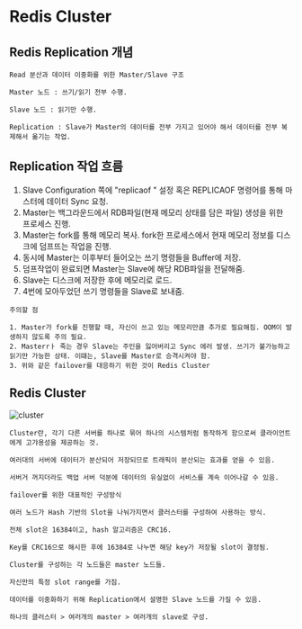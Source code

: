 # Redis Cluster

## Redis Replication 개념

    Read 분산과 데이터 이중화를 위한 Master/Slave 구조

    Master 노드 : 쓰기/읽기 전부 수행.

    Slave 노드 : 읽기만 수행. 

    Replication : Slave가 Master의 데이터를 전부 가지고 있어야 해서 데이터를 전부 복제해서 옮기는 작업.

## Replication 작업 흐름

   1. Slave Configuration 쪽에 "replicaof <master IP> <master PORT>" 설정 혹은 REPLICAOF 명령어를 통해 마스터에 데이터 Sync 요청. 
   2. Master는 백그라운드에서 RDB파일(현재 메모리 상태를 담은 파일) 생성을 위한 프로세스 진행.
   3. Master는 fork를 통해 메모리 복사. fork한 프로세스에서 현재 메모리 정보를 디스크에 덤프뜨는 작업을 진행.
   4. 동시에 Master는 이후부터 들어오는  쓰기 명령들을 Buffer에 저장.
   5. 덤프작업이 완료되면 Master는 Slave에 해당 RDB파일을 전달해줌.
   6. Slave는 디스크에 저장한 후에 메모리로 로드.
   7. 4번에 모아두었던 쓰기 명령들을 Slave로 보내줌.


    주의할 점 

    1. Master가 fork를 진행할 때, 자신이 쓰고 있는 메모리만큼 추가로 필요해짐. OOM이 발생하지 않도록 주의 필요. 
    2. Masterrㅏ 죽는 경우 Slave는 주인을 잃어버리고 Sync 에러 발생. 쓰기가 불가능하고 읽기만 가능한 상태. 이떄는, Slave를 Master로 승격시켜야 함. 
    3. 위와 같은 failover를 대응하기 위한 것이 Redis Cluster


## Redis Cluster

![cluster](../images/Redis/cluster.jpeg)    

    Cluster란, 각기 다른 서버를 하나로 묶어 하나의 시스템처럼 동작하게 함으로써 클라이언트에게 고갸용성을 제공하는 것.

    여러대의 서버에 데이터가 분산되어 저장되므로 트래픽이 분산되는 효과를 얻을 수 있음.

    서버거 꺼지더라도 백업 서버 덕분에 데이터의 유실없이 서비스를 계속 이어나갈 수 있음.

```
failover를 위한 대표적인 구성방식

여러 노드가 Hash 기반의 Slot을 나눠가지면서 클러스터를 구성하여 사용하는 방식.

전체 slot은 16384이고, hash 알고리즘은 CRC16.

Key를 CRC16으로 해시한 후에 16384로 나누면 해당 key가 저장될 slot이 결정됨.
```

```
Cluster를 구성하는 각 노드들은 master 노드들. 

자신만의 특정 slot range를 가짐.

데이터를 이중화하기 위해 Replication에서 설명한 Slave 노드를 가질 수 있음. 

하나의 클러스터 > 여러개의 master > 여러개의 slave로 구성. 
```
